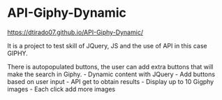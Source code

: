 # API-Giphy-Dynamic

https://dtirado07.github.io/API-Giphy-Dynamic/

It is a project to test skill of JQuery, JS and the use of API in this case GIPHY.

There is autopopulated buttons, the user can add extra buttons that will make the search in Giphy.
    - Dynamic content with JQuery
    - Add buttons based on user input
    - API get to obtain results
    - Display up to 10 Gigphy images
    - Each click add more images

